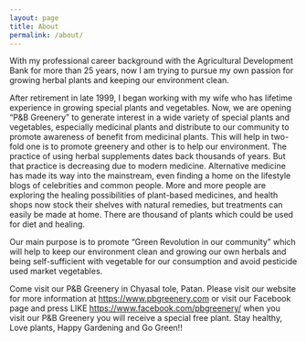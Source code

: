 ```yaml
---
layout: page
title: About
permalink: /about/
---
```


With my professional career background with the Agricultural Development Bank for more than 25 years, now I am trying to pursue my own passion for growing herbal plants and keeping our environment clean.  

After retirement in late 1999, I began working with my wife who has lifetime experience in growing special plants and vegetables. Now, we are opening “P&B Greenery” to generate interest in a wide variety of special plants and vegetables, especially medicinal plants and distribute to our community to promote awareness of benefit from medicinal plants. This will help in two-fold one is to promote greenery and other is to help our environment. 
The practice of using herbal supplements dates back thousands of years. But that practice is decreasing due to modern medicine.  Alternative medicine has made its way into the mainstream, even finding a home on the lifestyle blogs of celebrities and common people. More and more people are exploring the healing possibilities of plant-based medicines, and health shops now stock their shelves with natural remedies, but treatments can easily be made at home. There are thousand of plants which could be used for diet and healing. 

Our main purpose is to promote “Green Revolution in our community” which will help to keep our environment clean and growing our own herbals and being self-sufficient with vegetable for our consumption and avoid pesticide used market vegetables.

Come visit our P&B Greenery in Chyasal tole, Patan. Please visit our website for more information at https://www.pbgreenery.com or visit our  Facebook page and press LIKE  https://www.facebook.com/pbgreenery/  when you visit our P&B Greenery you will receive a special free plant. 
Stay healthy, Love plants, Happy Gardening and Go Green!!